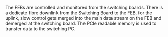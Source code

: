 The FEBs are controlled and monitored from the switching boards. There is a dedicate fibre downlink from the Switching Board to the FEB, for the uplink, slow control gets merged into the main data stream on the FEB and demerged at the switching board. The PCIe readable memory is used to transfer data to the switching PC.
